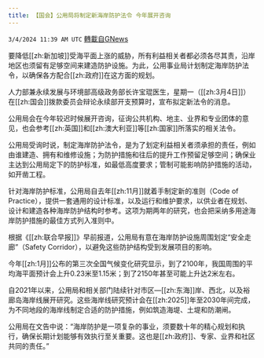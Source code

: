 ```yaml
---
title: 【国会】公用局将制定新海岸防护法令 今年展开咨询
---
```

`3/4/2024 11:39 AM UTC` [轉載自GNews](https://gnews.org/articles/2363538)

要降低[[zh:新加坡]]受海平面上涨的威胁，所有利益相关者都必须各尽其责，沿岸地区也须留有足够空间来建造防护设施。为此，公用事业局计划制定海岸防护法令，以确保各方配合[[zh:政府]]在这方面的规划。

人力部兼永续发展与环境部高级政务部长许宝琨医生，星期一（[[zh:3月4日]]）在[[zh:国会]]拨款委员会辩论永续部开支预算时，宣布拟定新法令的消息。

公用局会在今年较迟时候展开咨询，征询公共机构、地主、业界和专业团体的意见，也会参考[[zh:英国]]和[[zh:澳大利亚]]等[[zh:国家]]所落实的相关法令。

公用局受询时说，制定海岸防护法令，是为了划定利益相关者须承担的责任，例如由谁建造、拥有和维修设施；为防护措施和往后的提升工作预留足够空间；确保业主达到公用局定下的防护标准，如最低高度要求；管制可能影响防护措施的活动，如开凿工程。

针对海岸防护标准，公用局自去年[[zh:11月]]就着手制定新的准则（Code of Practice），提供一套通用的设计标准，以及运行和维护要求，以供业者在规划、设计和建造各种海岸防护结构时参考。这项为期两年的研究，也会把采纳多用途海岸防护措施的最佳方式列入准则中。

根据《[[zh:联合早报]]》早前报道，公用局有意在海岸防护设施周围划定“安全走廊”（Safety Corridor），以避免这些防护结构受到发展项目的影响。

今年[[zh:1月]]公布的第三次全国气候变化研究显示，到了2100年，我国周围的平均海平面预计会上升0.23米至1.15米；到了2150年甚至可能上升达2米左右。

自2021年以来，公用局和相关部门陆续针对市区—[[zh:东海]]岸、西北，以及裕廊岛海岸线展开研究。这些海岸线研究预计会在[[zh:2025]]年至2030年间完成，为不同地段的海岸线制定合适的防护措施，例如筑造海堤、土堤和防潮闸。

公用局在文告中说：“海岸防护是一项复杂的事业，须要数十年的精心规划和执行，确保长期计划能够有效执行至关重要。这也是[[zh:政府]]、专家、业界和社区共同的责任。”
